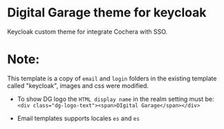 # Digital Garage theme for keycloak
Keycloak custom theme for integrate Cochera with SSO.

# Note:
This template is a copy of `email` and `login` folders in the existing template called "keycloak", images and css were modified.

- To show DG logo the `HTML display name` in the realm setting must be: 
`<div class="dg-logo-text"><span>DIgital Garage</span></div>`

- Email templates supports locales `es` and `es`